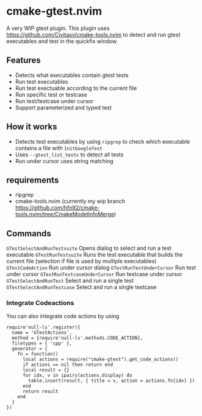 # cmake-gtest.nvim
A very WIP gtest plugin. This plugin uses https://github.com/Civitasv/cmake-tools.nvim to detect and run gtest executables and test in the quickfix window.

## Features
* Detects what executables contain gtest tests
* Run test executables
* Run test exectuable according to the current file
* Run specific test or testcase
* Run test/testcase under cursor
* Support parameterized and typed test

## How it works
* Detects test executables by using `ripgrep` to check which executable contains a file with `InitGoogleTest`
* Uses `--gtest_list_tests` to detect all tests 
* Run under cursor uses string matching

## requirements
* ripgrep
* cmake-tools.nvim (currently my wip branch https://github.com/hfn92/cmake-tools.nvim/tree/CmakeModelInfoMerge)

## Commands

`GTestSelectAndRunTestsuite` Opens dialog to select and run a test executable
`GTestRunTestsuite` Runs the test executable that builds the current file (selection if file is used by multiple executables)
`GTestCodeAction` Run under cursor dialog
`GTestRunTestUnderCursor` Run test under cursor
`GTestRunTestcaseUnderCursor` Run testcase under cursor
`GTestSelectAndRunTest` Select and run a single test
`GTestSelectAndRunTestcase` Select and run a single testcase

### Integrate Codeactions
You can also integrate code actions by using
```
require'null-ls'.register({
  name = 'GTestActions',
  method = {require'null-ls'.methods.CODE_ACTION},
  filetypes = { 'cpp' },
  generator = {
    fn = function()
      local actions = require("cmake-gtest").get_code_actions()
      if actions == nil then return end
      local result = {}
      for idx, v in ipairs(actions.display) do
        table.insert(result, { title = v, action = actions.fn[idx] })
      end
      return result
    end
  }
})
```
